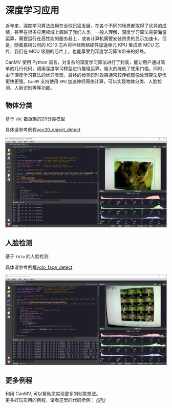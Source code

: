 深度学习应用
==================
近年来，深度学习算法应用在全球迅猛发展，在各个不同的场景都取得了优异的成绩，甚至在很多应用领域上超越了我们人类。一般人理解，深度学习算法需要海量运算，需要运行在高性能的服务器上，或者计算机需要安装昂贵的显示加速卡。但是，随着嘉楠公司的 K210 芯片将神经网络硬件加速单元 KPU 集成至 MCU 芯片，我们在 MCU 级别的芯片上，也能享受到深度学习算法带来的好处。

CanMV 使用 Python 语言，对复杂的深度学习算法进行了封装，能让用户通过简单的几行代码，调用深度学习模型进行推理运算，极大的降低了使用门槛。同时，由于深度学习算法的优异表现，最终的检测识别效果通常较传统图像处理算法更优更快更强。`CanMV` 支持使用 `KPU` 加速神经网络计算，可以实现物体分类、人脸检测、人脸识别等等功能。

## 物体分类

基于 `VOC` 数据集的20分类模型

具体请参考例程<a class="reference internal" href="../demo/99-KPU/voc20_object_detect.html">voc20_object_detect</a>

![voc_20](./imgs/kpu_voc20.jpg)

## 人脸检测

基于 `Yolo` 的人脸检测

具体请参考例程<a class="reference internal" href="../demo/99-KPU/yolo_face_detect.html">yolo_face_detect</a>

![fd](./imgs/kpu_fd.jpg)

## 更多例程

利用 CanMV, 可以帮助您实现更多的创意想法。  
更多好玩实用的例程，请看这里的代码示例：
<a class="reference internal" href="../demo/index.html#kpu"><cite>KPU</cite></a>
